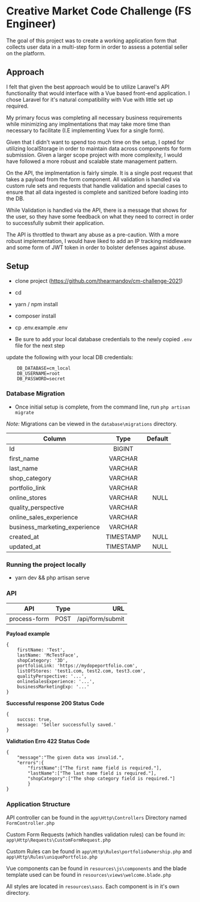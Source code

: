 # Creative Market Code Challenge (FS Engineer)

The goal of this project was to create a working application form that collects user data in a multi-step form in order to assess a potential 
seller on the platform. 


## Approach
I felt that given the best approach would be to utilize Laravel's API functionality that would interface with a Vue based front-end application. I chose
Laravel for it's natural compatibility with Vue with little set up required. 

My primary focus was completing all necessary business requirements while minimizing any implmentations that may take more time than necessary to facilitate (I.E implementing Vuex for a single form). 

Given that I didn't want to spend too much time on the setup, I opted for utilizing localStorage in order to maintain data across components for form submission. Given a larger scope project with more complexity, I would have followed a more robust and scalable state management pattern.

On the API, the implmentation is fairly simple. It is a single post request that takes a payload from the form component. All validation is handled via custom rule sets and requests that handle validation and special cases to ensure that all data ingested is complete and sanitized before loading into the DB. 

While Validation is handled via the API, there is a message that shows for the user, so they have some feedback on what they need to correct in order to successfully submit their application.

The API is throttled to thwart any abuse as a pre-caution. With a more robust implementation, I would have liked to add an IP tracking middleware and some form of JWT token in order to bolster defenses against abuse. 

## Setup
- clone project (https://github.com/thearmandov/cm-challenge-2021)

- cd <project-name>

- yarn / npm install

- composer install 

- cp .env.example .env

- Be sure to add your local database credentials  to the newly copied `.env` file for the next step

update the following with your local DB credentials:

```
    DB_DATABASE=cm_local
    DB_USERNAME=root
    DB_PASSWORD=secret
```

###  Database Migration

- Once initial setup is complete, from the command line, run `php artisan migrate`

*Note:* Migrations can be viewed in the `database\migrations` directory. 

| Column                        |      Type      |  Default |
|-------------------------------|:-------------:|------:|
| Id                            |    BIGINT    |       |
| first_name                    |    VARCHAR   |    |
| last_name                     |    VARCHAR   |     |
| shop_category                 |    VARCHAR   |  |
| portfolio_link                |    VARCHAR   |    |
| online_stores                 |    VARCHAR   |    NULL |
| quality_perspective           |    VARCHAR   |  |
| online_sales_experience       |    VARCHAR   |    |
| business_marketing_experience |    VARCHAR   |    |
| created_at                    |    TIMESTAMP |   NULL |
| updated_at                    |    TIMESTAMP |    NULL |

### Running the project locally

- yarn dev && php artisan serve

### API
| API           |      Type  |  URL                |
|---------------|:----------:|--------------------:|
| process-form  |    POST    |  /api/form/submit   |

**Payload example**
```
{
    firstName: 'Test',
    lastName: 'McTestFace',
    shopCategory: '3D',
    portfolioLink: 'https://mydopeportfolio.com',
    listOfStores: 'test1.com, test2.com, test3.com',
    qualityPerspective: '...',
    onlineSalesExperience: '...',
    businessMarketingExp: '...'
}
```

**Successful response 200 Status Code**
```
{
    succss: true,
    message: 'Seller successfully saved.'
}
```

**Validtation Erro 422 Status Code**
```
{
    "message":"The given data was invalid.",
    "errors":{
        "firstName":["The first name field is required."],
        "lastName":["The last name field is required."],
        "shopCategory":["The shop category field is required."]
        }
}
```

### Application Structure

API controller can be found in the `app\Http\Controllers` Directory named `FormController.php`

Custom Form Requests (which handles validation rules) can be found in: `app\Http\Requests\CustomFormRequest.php`

Custom Rules can be found in `app\Http\Rules\portfolioOwnership.php` and `app\Http\Rules\uniquePortfolio.php`

Vue components can be found in `resources\js\components` and the blade template used can be found in `resources\views\welcome.blade.php`

All styles are located in `resources\sass`. Each component is in it's own directory. 

